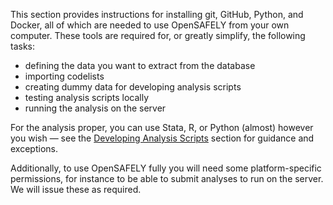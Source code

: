 This section provides instructions for installing git, GitHub, Python, and Docker, all of which are needed to use OpenSAFELY from your own computer. 
These tools are required for, or greatly simplify, the following tasks:

* defining the data you want to extract from the database
* importing codelists
* creating dummy data for developing analysis scripts
* testing analysis scripts locally
* running the analysis on the server

For the analysis proper, you can use Stata, R, or Python (almost) however you wish &mdash; see the [Developing Analysis Scripts](workflow-develop-analysis-scripts.md) section for guidance and exceptions.

Additionally, to use OpenSAFELY fully you will need some platform-specific permissions, for instance to be able to submit analyses to run on the server.
We will issue these as required.